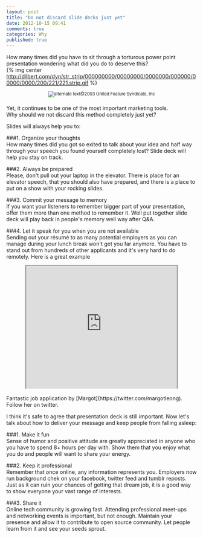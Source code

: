 ```yaml
---
layout: post
title: "Do not discard slide decks just yet"
date: 2012-10-15 09:41
comments: true
categories: Why
published: true
---
```


How many times did you have to sit through a torturous power point
presentation wondering what did you do to deserve this?  
{% img center http://dilbert.com/dyn/str_strip/000000000/00000000/0000000/000000/00000/0000/200/221/221.strip.gif %} <!-- <sub>@2003 United Feature Syndicate, Inc</sub> -->
<div style="width:image width px; font-size:80%; text-align:center;"><img src="URL" alt="alternate text" width="width" height="height" style="padding-bottom:0.5em;" />@2003 United Feature Syndicate, Inc</div>


Yet, it continues to be one of the most important marketing tools.  
Why should we not discard this method completely just yet?  

<!-- more -->

Slides will always help you to:  

###1. Organize your thoughts  
How many times did you got so exited to talk about your idea and half way through your speech you found yourself completely lost? Slide deck will help you stay on track.  

###2. Always be prepared  
Please, don't pull out your laptop in the elevator. There is place for an elevator speech, that you should also have prepared, and there is a place to put on a show with your rocking slides.  

###3. Commit your message to memory  
If you want your listeners to remember bigger part of your presentation, offer them more than one method to remember it. Well put together slide deck will play back in people's memory well way after Q&A.  

###4. Let it speak for you when you are not available  
Sending out your résumé to as many potential employers as you can manage during your lunch break won't get you far anymore. You have to stand out from hundreds of other applicants and it's very hard to do remotely. Here is a great example  

<center><iframe src="http://app.sliderocket.com:80/app/fullplayer.aspx?id=22455602-8E03-36EF-6598-CE8F4250ABDB" width="400" height="326" scrolling=no frameBorder="1" style="border:1px solid #333333;border-bottom-style:none"></iframe></center>
<br>
Fantastic job application by [Margot](https://twitter.com/margotleong). Follow her on twitter.

I think it's safe to agree that presentation deck is still important. Now let's talk about how to deliver your message and keep people from falling asleep:  

###1. Make it fun  
Sense of humor and positive attitude are greatly appreciated in anyone who you have to spend 8+ hours per day with. Show them that you enjoy what you do and people will want to share your energy.  

###2. Keep it professional  
Remember that once online, any information represents you. Employers now run background chek on your facebook, twitter feed and tumblr reposts. Just as it can ruin your chances of getting that dream job, it is a good way to show everyone your vast range of interests.  

###3. Share it  
Online tech community is growing fast. Attending professional meet-ups and networking events is important, but not enough. Maintain your presence and allow it to contribute to open source community. Let
people learn from it and see your seeds sprout.  